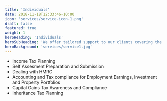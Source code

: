 ```yaml
---
title: 'Individuals'
date: 2018-11-18T12:33:46-10:00
icon: 'services/service-icon-1.png'
draft: false
featured: true
weight: 1
heroHeading: 'Individuals'
heroSubHeading: 'We offer tailored support to our clients covering the areas you require.'
heroBackground: 'services/service1.jpg'
---
```


- Income Tax Planning
- Self Assesment Preparation and Submission
- Dealing with HMRC 
- Accounting and Tax compliance for Employment Earnings, Investment and Property Portfolios
- Capital Gains Tax Awareness and Compliance
- Inheritance Tax Planning


